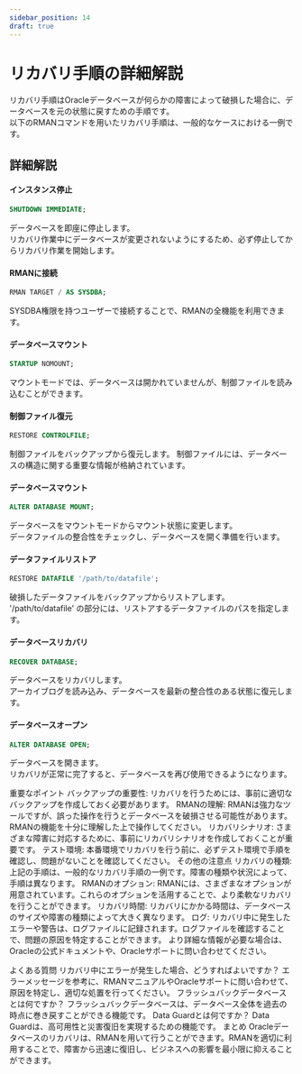 ```yaml
---
sidebar_position: 14
draft: true
---
```


# リカバリ手順の詳細解説
リカバリ手順はOracleデータベースが何らかの障害によって破損した場合に、データベースを元の状態に戻すための手順です。  
以下のRMANコマンドを用いたリカバリ手順は、一般的なケースにおける一例です。

## 詳細解説
#### インスタンス停止
```sql
SHUTDOWN IMMEDIATE; 
```
データベースを即座に停止します。  
リカバリ作業中にデータベースが変更されないようにするため、必ず停止してからリカバリ作業を開始します。

#### RMANに接続
```sql
RMAN TARGET / AS SYSDBA; 
```
SYSDBA権限を持つユーザーで接続することで、RMANの全機能を利用できます。


#### データベースマウント
```sql
STARTUP NOMOUNT; 
```

マウントモードでは、データベースは開かれていませんが、制御ファイルを読み込むことができます。  

#### 制御ファイル復元
```sql
RESTORE CONTROLFILE; 
```
制御ファイルをバックアップから復元します。
制御ファイルには、データベースの構造に関する重要な情報が格納されています。

#### データベースマウント
```sql
ALTER DATABASE MOUNT; 
```
データベースをマウントモードからマウント状態に変更します。  
データファイルの整合性をチェックし、データベースを開く準備を行います。  

#### データファイルリストア
```sql
RESTORE DATAFILE '/path/to/datafile'; 
```
破損したデータファイルをバックアップからリストアします。  
'/path/to/datafile' の部分には、リストアするデータファイルのパスを指定します。  

#### データベースリカバリ
```sql
RECOVER DATABASE; 
```
データベースをリカバリします。  
アーカイブログを読み込み、データベースを最新の整合性のある状態に復元します。  

#### データベースオープン
```sql
ALTER DATABASE OPEN; 
```
データベースを開きます。  
リカバリが正常に完了すると、データベースを再び使用できるようになります。  

重要なポイント
バックアップの重要性: リカバリを行うためには、事前に適切なバックアップを作成しておく必要があります。
RMANの理解: RMANは強力なツールですが、誤った操作を行うとデータベースを破損させる可能性があります。RMANの機能を十分に理解した上で操作してください。
リカバリシナリオ: さまざまな障害に対応するために、事前にリカバリシナリオを作成しておくことが重要です。
テスト環境: 本番環境でリカバリを行う前に、必ずテスト環境で手順を確認し、問題がないことを確認してください。
その他の注意点
リカバリの種類: 上記の手順は、一般的なリカバリ手順の一例です。障害の種類や状況によって、手順は異なります。
RMANのオプション: RMANには、さまざまなオプションが用意されています。これらのオプションを活用することで、より柔軟なリカバリを行うことができます。
リカバリ時間: リカバリにかかる時間は、データベースのサイズや障害の種類によって大きく異なります。
ログ: リカバリ中に発生したエラーや警告は、ログファイルに記録されます。ログファイルを確認することで、問題の原因を特定することができます。
より詳細な情報が必要な場合は、Oracleの公式ドキュメントや、Oracleサポートに問い合わせてください。

よくある質問
リカバリ中にエラーが発生した場合、どうすればよいですか？ エラーメッセージを参考に、RMANマニュアルやOracleサポートに問い合わせて、原因を特定し、適切な処置を行ってください。
フラッシュバックデータベースとは何ですか？ フラッシュバックデータベースは、データベース全体を過去の時点に巻き戻すことができる機能です。
Data Guardとは何ですか？ Data Guardは、高可用性と災害復旧を実現するための機能です。
まとめ
Oracleデータベースのリカバリは、RMANを用いて行うことができます。RMANを適切に利用することで、障害から迅速に復旧し、ビジネスへの影響を最小限に抑えることができます。